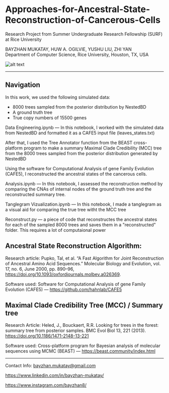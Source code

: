 # Approaches-for-Ancestral-State-Reconstruction-of-Cancerous-Cells
Research Project from Summer Undergraduate Research Fellowship (SURF) at Rice University

BAYZHAN MUKATAY, HUW A. OGILVIE, YUSHU LIU, ZHI YAN  
Department of Computer Science, Rice University, Houston, TX, USA

![alt text](https://github.com/bayzhan8/Approaches-for-Ancestral-State-Reconstruction-of-Cancerous-Cells/blob/main/surf.jpg?raw=true)



-------
## Navigation
In this work, we used the following simulated data:
* 8000 trees sampled from the posterior distribution by NestedBD 
* A ground truth tree 
* True copy numbers of 15500 genes 

Data Engineering.ipynb — In this notebook, I worked with the simulated data from NestedBD and formatted it as a CAFE5 input file (leaves_states.txt)

After that, I used the Tree Annotator function from the BEAST cross-platform program to make a summary Maximal  Clade Credibility (MCC) tree from the 8000 trees sampled from the posterior distribution generated by NestedBD 

Using the software for Computational Analysis of gene Family Evolution (CAFE5), I reconstructed the ancestral states of the cancerous cells.

Analysis.ipynb — In this notebook, I assessed the reconstruction method by comparing the CNAs of internal nodes of the ground truth tree and the reconstructed summary tree.

Tanglegram Vizualization.ipynb — In this notebook, I made a tanglegram as a visual aid for comparing the true tree witht the MCC tree

Reconstruct.py — a piece of code that reconstructes the ancestral states for each of the sampled 8000 trees and saves them in a "reconstructed" folder. This requires a lot of computaional power 

## Ancestral State Reconstruction Algorithm:
Research article: Pupko, Tal, et al. “A Fast Algorithm for Joint Reconstruction of Ancestral Amino Acid Sequences.” Molecular Biology and Evolution, vol. 17, no. 6, June 2000, pp. 890–96, https://doi.org/10.1093/oxfordjournals.molbev.a026369.
 
Software used: Software for Computational Analysis of gene Family Evolution (CAFE5) — https://github.com/hahnlab/CAFE5



## Maximal Clade Credibility Tree (MCC) / Summary tree
Research Article: Heled, J., Bouckaert, R.R. Looking for trees in the forest: summary tree from posterior samples. BMC Evol Biol 13, 221 (2013). https://doi.org/10.1186/1471-2148-13-221

Software used: Cross-platform program for Bayesian analysis of molecular sequences using MCMC (BEAST) — https://beast.community/index.html

-------
Contact Info:
bayzhan.mukatay@gmail.com

https://www.linkedin.com/in/bayzhan-mukatay/

https://www.instagram.com/bayzhan8/
